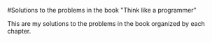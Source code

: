 #Solutions to the problems in the book "Think like a programmer"

This are my solutions to the problems in the book organized by each chapter.
